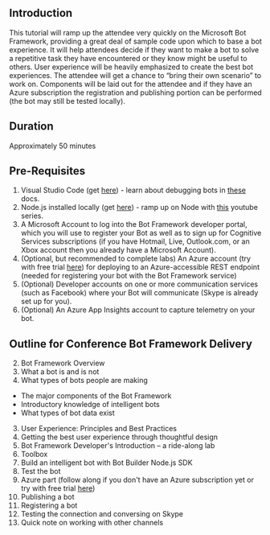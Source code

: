 ## Introduction

This tutorial will ramp up the attendee very quickly on the Microsoft Bot Framework, providing a great deal of sample code upon which to base a bot experience.  It will help attendees decide if they want to make a bot to solve a repetitive task they have encountered or they know might be useful to others.  User experience will be heavily emphasized to create the best bot experiences.  The attendee will get a chance to “bring their own scenario” to work on.  Components will be laid out for the attendee and if they have an Azure subscription the registration and publishing portion can be performed (the bot may still be tested locally).

## Duration

Approximately 50 minutes

## Pre-Requisites

1. Visual Studio Code (get [here](https://code.visualstudio.com/download)) - learn about debugging bots in [these](https://docs.botframework.com/en-us/node/builder/guides/debug-locally-with-vscode/) docs.
2. Node.js installed locally (get [here](https://nodejs.org/en/download/)) - ramp up on Node with [this](https://www.youtube.com/playlist?list=PL6gx4Cwl9DGBMdkKFn3HasZnnAqVjzHn_) youtube series.
2. A Microsoft Account to log into the Bot Framework developer portal, which you will use to register your Bot as well as to sign up for Cognitive Services subscriptions (if you have Hotmail, Live, Outlook.com, or an Xbox account then you already have a Microsoft Account).
6. (Optional, but recommended to complete labs) An Azure account (try with free trial [here](https://azure.microsoft.com/en-us/free/)) for deploying to an Azure-accessible REST endpoint (needed for registering your bot with the Bot Framework service)
7. (Optional) Developer accounts on one or more communication services (such as Facebook) where your Bot will communicate (Skype is already set up for you).
8. (Optional) An Azure App Insights account to capture telemetry on your bot.

## Outline for Conference Bot Framework Delivery

2. Bot Framework Overview
  1. What a bot is and is not
  1.	What types of bots people are making
  *	The major components of the Bot Framework
  *	Introductory knowledge of intelligent bots
  *	What types of bot data exist
3. User Experience:  Principles and Best Practices
  1. Getting the best user experience through thoughtful design
4. Bot Framework Developer's Introduction – a ride-along lab
  1. Toolbox
  2. Build an intelligent bot with Bot Builder Node.js SDK
  3. Test the bot
5. Azure part (follow along if you don't have an Azure subscription yet or try with free trial [here](https://azure.microsoft.com/en-us/free/))
  4. Publishing a bot
  5. Registering a bot
  6. Testing the connection and conversing on Skype
  7. Quick note on working with other channels